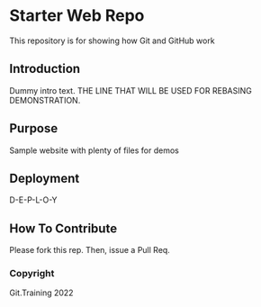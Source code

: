 # Starter Web Repo

This repository is for showing how Git and GitHub work

## Introduction

Dummy intro text. THE LINE THAT WILL BE USED FOR REBASING DEMONSTRATION.

## Purpose

Sample website with plenty of files for demos

## Deployment

D-E-P-L-O-Y

## How To Contribute

Please fork this rep. Then, issue a Pull Req.

### Copyright

Git.Training 2022
